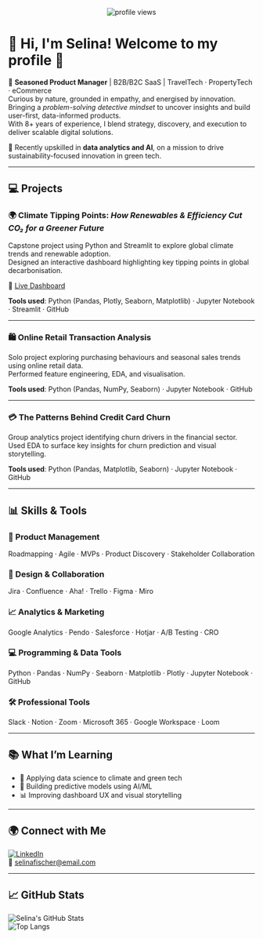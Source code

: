 
<!-- Header -->
<p align="center">
  <img src="https://komarev.com/ghpvc/?username=SelinaFischer&label=Profile+Views" alt="profile views"/>
</p>

# 👋 Hi, I'm Selina! Welcome to my profile 🌿

🚀 **Seasoned Product Manager** | B2B/B2C SaaS | TravelTech · PropertyTech · eCommerce  
Curious by nature, grounded in empathy, and energised by innovation.  
Bringing a *problem-solving detective mindset* to uncover insights and build user-first, data-informed products.  
With 8+ years of experience, I blend strategy, discovery, and execution to deliver scalable digital solutions.

🌱 Recently upskilled in **data analytics and AI**, on a mission to drive sustainability-focused innovation in green tech.

---

## 💻 Projects

### 🌍 Climate Tipping Points: *How Renewables & Efficiency Cut CO₂ for a Greener Future*  
Capstone project using Python and Streamlit to explore global climate trends and renewable adoption.  
Designed an interactive dashboard highlighting key tipping points in global decarbonisation.

🔗 [Live Dashboard](https://climatetippingpoints.streamlit.app/)

**Tools used**: Python (Pandas, Plotly, Seaborn, Matplotlib) · Jupyter Notebook · Streamlit · GitHub

---

### 🛍️ Online Retail Transaction Analysis  
Solo project exploring purchasing behaviours and seasonal sales trends using online retail data.  
Performed feature engineering, EDA, and visualisation.

**Tools used**: Python (Pandas, NumPy, Seaborn) · Jupyter Notebook · GitHub

---

### 💳 The Patterns Behind Credit Card Churn  
Group analytics project identifying churn drivers in the financial sector.  
Used EDA to surface key insights for churn prediction and visual storytelling.

**Tools used**: Python (Pandas, Matplotlib, Seaborn) · Jupyter Notebook · GitHub

---

## 📊 Skills & Tools

### 🧠 Product Management  
Roadmapping · Agile · MVPs · Product Discovery · Stakeholder Collaboration

### 🎨 Design & Collaboration  
Jira · Confluence · Aha! · Trello · Figma · Miro

### 📈 Analytics & Marketing  
Google Analytics · Pendo · Salesforce · Hotjar · A/B Testing · CRO

### 💻 Programming & Data Tools  
Python · Pandas · NumPy · Seaborn · Matplotlib · Plotly · Jupyter Notebook · GitHub

### 🛠️ Professional Tools  
Slack · Notion · Zoom · Microsoft 365 · Google Workspace · Loom

---

## 📚 What I’m Learning

- 🌱 Applying data science to climate and green tech  
- 🧠 Building predictive models using AI/ML  
- 📊 Improving dashboard UX and visual storytelling

---

## 🌍 Connect with Me

[![LinkedIn](https://img.shields.io/badge/LinkedIn-blue?logo=linkedin)](https://www.linkedin.com/in/selinafischer/)  
📧 selinafischer@email.com

---

## 📈 GitHub Stats

![Selina's GitHub Stats](https://github-readme-stats.vercel.app/api?username=SelinaFischer&show_icons=true&theme=default)  
![Top Langs](https://github-readme-stats.vercel.app/api/top-langs/?username=SelinaFischer&layout=compact)

